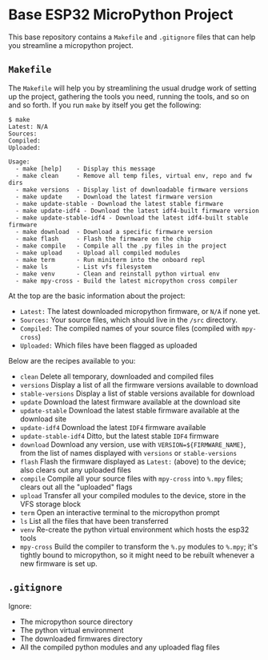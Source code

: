 # Base ESP32 MicroPython Project

This base repository contains a `Makefile` and `.gitignore` files that can help you streamline a micropython project.

## `Makefile`

The `Makefile` will help you by streamlining the usual drudge work of setting up the project, gathering the tools you need, running the tools, and so on and so forth.  If you run `make` by itself you get the following:

```shell
$ make
Latest: N/A
Sources: 
Compiled: 
Uploaded: 

Usage:
  - make [help]    - Display this message
  - make clean     - Remove all temp files, virtual env, repo and fw dirs
  - make versions  - Display list of downloadable firmware versions
  - make update    - Download the latest firmware version
  - make update-stable - Download the latest stable firmware
  - make update-idf4 - Download the latest idf4-built firmware version
  - make update-stable-idf4 - Download the latest idf4-built stable firmware
  - make download  - Download a specific firmware version
  - make flash     - Flash the firmware on the chip
  - make compile   - Compile all the .py files in the project
  - make upload    - Upload all compiled modules
  - make term      - Run miniterm into the onboard repl
  - make ls        - List vfs filesystem
  - make venv      - Clean and reinstall python virtual env
  - make mpy-cross - Build the latest micropython cross compiler
```

At the top are the basic information about the project:

* `Latest:` The latest downloaded micropython firmware, or `N/A` if none yet.
* `Sources:` Your source files, which should live in the `/src` directory.
* `Compiled:` The compiled names of your source files (compiled with `mpy-cross`)
* `Uploaded:` Which files have been flagged as uploaded

Below are the recipes available to you:

* `clean` Delete all temporary, downloaded and compiled files
* `versions` Display a list of all the firmware versions available to download
* `stable-versions` Display a list of stable versions available for download
* `update` Download the latest firmware available at the download site
* `update-stable` Download the latest stable firmware available at the download site
* `update-idf4` Download the latest `IDF4` firmware available
* `update-stable-idf4` Ditto, but the latest stable `IDF4` firmware
* `download` Download any version, use with `VERSION=${FIRMWARE_NAME}`, from the list of names displayed with `versions` or `stable-versions` 
* `flash` Flash the firmware displayed as `Latest:` (above) to the device; also clears out any uploaded files
* `compile` Compile all your source files with `mpy-cross` into `%.mpy` files; clears out all the "uploaded" flags
* `upload` Transfer all your compiled modules to the device, store in the VFS storage block
* `term` Open an interactive terminal to the micropython prompt
* `ls` List all the files that have been transferred
* `venv` Re-create the python virtual environment which hosts the esp32 tools
* `mpy-cross` Build the compiler to transform the `%.py` modules to `%.mpy`; it's tightly bound to micropython, so it might need to be rebuilt whenever a new firmware is set up.

## `.gitignore`

Ignore:

* The micropython source directory
* The python virtual environment
* The downloaded firmwares directory
* All the compiled python modules and any uploaded flag files

